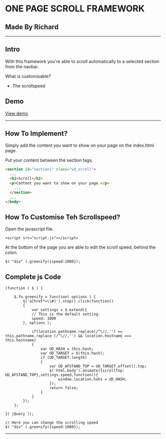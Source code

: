 ONE PAGE SCROLL FRAMEWORK
===

Made By Richard
---

---

Intro
---

With this framework you're able to scroll automatically to a selected section from the navbar.

What is customisable?
* The scrollspeed


Demo
---
<a href="http://richardcoopmans.com/school/scroll.html">View demo</a>

---

How To Implement?
---

Simply add the content you want to show on your page on the index.html page.

Put your content between the section tags.

````html
<section id="section1" class="ud_scroll">
  ...
  <h2>Scroll</h2>
  <p>Content you want to show on your page.</p>
    ...
  </section>
  ...
</body>
````

How To Customise Teh Scrollspeed?
---

Open the javascript file.

```<script src="script.js"></script>```

At the bottom of the page you are able to edit the scroll speed, behind the colon.

```$( "div" ).greenify({speed:1000});```

Complete js Code
---

```
(function ( $ ) {
 
    $.fn.greenify = function( options ) {
        $('a[href*=\\#]').stop().click(function()
        {
            var settings = $.extend({
            // This is the default setting.
            speed: 1000
        }, options );
            
            if(location.pathname.replace(/^\//,'') == this.pathname.replace (/^\//,'') && location.hostname === this.hostname)
            {
                var UD_HASH = this.hash;
                var UD_TARGET = $(this.hash);
                if (UD_TARGET.length)
                {
                    var UD_AFSTAND_TOP = UD_TARGET.offset().top;
                    $('html,body').animate({scrollTop: UD_AFSTAND_TOP},settings.speed,function(){
                        window.location.hahs = UD_HASH;
                    });
                    return false;
                }      
            }   
        });
    };
 
}( jQuery ));

// Here you can change the scrolling speed
$( "div" ).greenify({speed:1000});
```

---